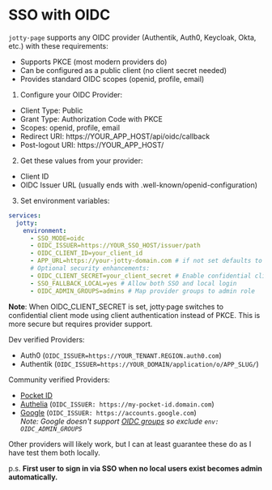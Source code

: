 # SSO with OIDC

`jotty·page` supports any OIDC provider (Authentik, Auth0, Keycloak, Okta, etc.) with these requirements:

- Supports PKCE (most modern providers do)
- Can be configured as a public client (no client secret needed)
- Provides standard OIDC scopes (openid, profile, email)

1. Configure your OIDC Provider:

- Client Type: Public
- Grant Type: Authorization Code with PKCE
- Scopes: openid, profile, email
- Redirect URI: https://YOUR_APP_HOST/api/oidc/callback
- Post-logout URI: https://YOUR_APP_HOST/

2. Get these values from your provider:

- Client ID
- OIDC Issuer URL (usually ends with .well-known/openid-configuration)

3. Set environment variables:

```yaml
services:
  jotty:
    environment:
      - SSO_MODE=oidc
      - OIDC_ISSUER=https://YOUR_SSO_HOST/issuer/path
      - OIDC_CLIENT_ID=your_client_id
      - APP_URL=https://your-jotty-domain.com # if not set defaults to http://localhost:<port>
      # Optional security enhancements:
      - OIDC_CLIENT_SECRET=your_client_secret # Enable confidential client mode (if your provider requires it)
      - SSO_FALLBACK_LOCAL=yes # Allow both SSO and local login
      - OIDC_ADMIN_GROUPS=admins # Map provider groups to admin role
```

**Note**: When OIDC_CLIENT_SECRET is set, jotty·page switches to confidential client mode using client authentication instead of PKCE. This is more secure but requires provider support.

Dev verified Providers:

- Auth0 (`OIDC_ISSUER=https://YOUR_TENANT.REGION.auth0.com`)
- Authentik (`OIDC_ISSUER=https://YOUR_DOMAIN/application/o/APP_SLUG/`)

Community verified Providers:

- [Pocket ID](https://github.com/fccview/jotty/issues/6#issuecomment-3350380435)
- [Authelia](https://github.com/fccview/jotty/issues/6#issuecomment-3369291122) (`OIDC_ISSUER: https://my-pocket-id.domain.com`)
- [Google](https://github.com/fccview/jotty/issues/6#issuecomment-3437686494) (`OIDC_ISSUER: https://accounts.google.com`)  
*Note: Google doesn't support [OIDC groups](https://github.com/fccview/jotty/issues/6#issuecomment-3427559069) so exclude `env: OIDC_ADMIN_GROUPS`*


Other providers will likely work, but I can at least guarantee these do as I have test them both locally.

p.s. **First user to sign in via SSO when no local users exist becomes admin automatically.**
